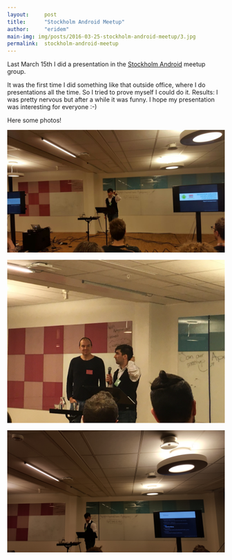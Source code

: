 ```yaml
---
layout:     post
title:      "Stockholm Android Meetup"
author:     "eridem"
main-img: img/posts/2016-03-25-stockholm-android-meetup/3.jpg
permalink:  stockholm-android-meetup
---
```


Last March 15th I did a presentation in the [Stockholm Android](http://www.meetup.com/STHLM-Android/) meetup group.

It was the first time I did something like that outside office, where I do presentations all the time. So I tried to prove myself I could do it. Results: I was pretty nervous but after a while it was funny. I hope my presentation was interesting for everyone :-)

Here some photos!

![Stockholm Android - Presentation](/img/posts/2016-03-25-stockholm-android-meetup/1.jpg)

![Stockholm Android - Presentation](/img/posts/2016-03-25-stockholm-android-meetup/2.jpg)

![Stockholm Android - Presentation](/img/posts/2016-03-25-stockholm-android-meetup/3.jpg)